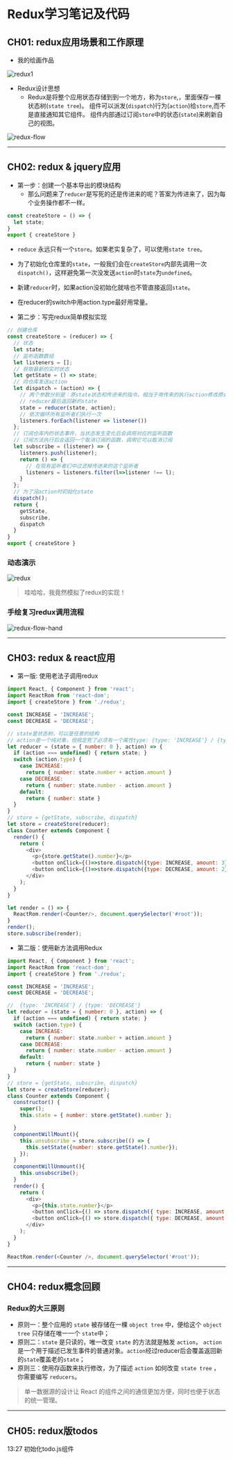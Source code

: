 # Redux学习笔记及代码

## CH01: redux应用场景和工作原理

- 我的绘画作品

![redux1](http://ofx24fene.bkt.clouddn.com//img/react/react-redux-scene1.png)

- Redux设计思想
  - Redux是将整个应用状态存储到到一个地方，称为`store`,，里面保存一棵状态树(`state tree`)。 组件可以派发(`dispatch`)行为(`action`)给`store`,而不是直接通知其它组件。 组件内部通过订阅`store`中的状态(`state`)来刷新自己的视图。

![redux-flow](http://ofx24fene.bkt.clouddn.com//img/react/redux-flow.png)

-------

## CH02: redux & jquery应用

- 第一步：创建一个基本导出的模块结构
  - 那么问题来了`reducer`是写死的还是传进来的呢？答案为传进来了，因为每个业务操作都不一样。

```js
const createStore = () => {
  let state;
}
export { createStore }
```

- `reduce` 永远只有一个`store`。如果老实复杂了，可以使用`state tree`。
- 为了初始化仓库里的`state`，一般我们会在`createStore`内部先调用一次`dispatch()`，这样避免第一次没发送`action`时`state`为`undefined`。
- 新建`reducer`时，如果action没初始化就啥也不管直接返回`state`。
- 在reducer的switch中用action.type最好用常量。

- 第二步：写完redux简单模拟实现

```js
// 创建仓库
const createStore = (reducer) => {
  // 状态
  let state;
  // 监听函数数组
  let listeners = [];
  // 获取最新的实时状态
  let getState = () => state;
  // 向仓库发送action
  let dispatch = (action) => {
    // 两个参数分别是：原state状态和传进来的指令。相当于用传来的执行action修改原state后返回新state
    // reducer最后返回新的state
    state = reducer(state, action);
    // 依次循环所有监听者们执行一次
    listeners.forEach(listener => listener())
  };
  // 订阅仓库内的状态事件，当状态发生变化后会调用对应的监听函数
  // 订阅方法执行后会返回一个取消订阅的函数，调用它可以取消订阅
  let subscribe = (listener) => {
    listeners.push(listener);
    return () => {
      // 在现有监听者们中过滤掉传进来的这个监听者
      listeners = listeners.filter(l=>listener !== l);
    }
  };
  // 为了没action时初始化state
  dispatch();
  return { 
    getState,
    subscribe,
    dispatch
  }
}
export { createStore }
```

### 动态演示

![redux](http://ofx24fene.bkt.clouddn.com//img/react/redux.gif)

> 哇哈哈，我竟然模拟了redux的实现！

### 手绘复习redux调用流程

![redux-flow-hand](http://ofx24fene.bkt.clouddn.com//img/react/redux-flow-hand.jpeg)

-------

## CH03: redux & react应用

- 第一版: 使用老法子调用redux

```js
import React, { Component } from 'react';
import ReactRom from 'react-dom';
import { createStore } from './redux';

const INCREASE = 'INCREASE';
const DECREASE = 'DECREASE';

// state是状态树，可以是任意的结构
// action是一个纯对象，但规定死了必须有一个属性type: {type: 'INCREASE'} / {type: 'DECREASE'}
let reducer = (state = { number: 0 }, action) => {
  if (action === undefined) { return state; }
  switch (action.type) {
    case INCREASE:
      return { number: state.number + action.amount }
    case DECREASE:
      return { number: state.number - action.amount }
    default:
      return { number: state }
  }
}
// store = {getState, subscribe, dispatch}
let store = createStore(reducer);
class Counter extends Component {
  render() {
    return (
      <div>
        <p>{store.getState().number}</p>
        <button onClick={()=>store.dispatch({type: INCREASE, amount: 3})}>+</button>
        <button onClick={()=>store.dispatch({type: DECREASE, amount: 2})}>+</button>
      </div>
    );
  }
}

let render = () => {
  ReactRom.render(<Counter/>, document.querySelector('#root'));
}
render();
store.subscribe(render);
```

- 第二版：使用新方法调用Redux

```js
import React, { Component } from 'react';
import ReactRom from 'react-dom';
import { createStore } from './redux';

const INCREASE = 'INCREASE';
const DECREASE = 'DECREASE';

//  {type: 'INCREASE'} / {type: 'DECREASE'}
let reducer = (state = { number: 0 }, action) => {
  if (action === undefined) { return state; }
  switch (action.type) {
    case INCREASE:
      return { number: state.number + action.amount }
    case DECREASE:
      return { number: state.number - action.amount }
    default:
      return { number: state }
  }
}
// store = {getState, subscribe, dispatch}
let store = createStore(reducer);
class Counter extends Component {
  constructor() {
    super();
    this.state = { number: store.getState().number };

  }
  componentWillMount(){
    this.unsubscribe = store.subscribe(() => {
      this.setState({number: store.getState().number});
    });
  }
  componentWillUnmount(){
    this.unsubscribe();
  }
  render() {
    return (
      <div>
        <p>{this.state.number}</p>
        <button onClick={() => store.dispatch({ type: INCREASE, amount: 3 })}>+</button>
        <button onClick={() => store.dispatch({ type: DECREASE, amount: 2 })}>+</button>
      </div>
    );
  }
}

ReactRom.render(<Counter />, document.querySelector('#root'));
```

-------

## CH04: redux概念回顾

### Redux的大三原则

- 原则一：整个应用的 `state` 被存储在一棵 `object tree` 中，便给这个 `object tree` 只存储在唯一一个 `state`中；
- 原则二：`state` 是只读的，唯一改变 `state` 的方法就是触发 `action`， `action` 是一个用于描述已发生事件的普通对象。`action`经过reducer后会覆盖返回新的`state`覆盖老的`state`；
- 原则三：使用存函数来执行修改，为了描述 `action` 如何改变 `state tree` ，你需要编写 `reducers`。

> 单一数据源的设计让 React 的组件之间的通信更加方便，同时也便于状态的统一管理。

-------

## CH05: redux版todos

13:27 初始化todo.js组件